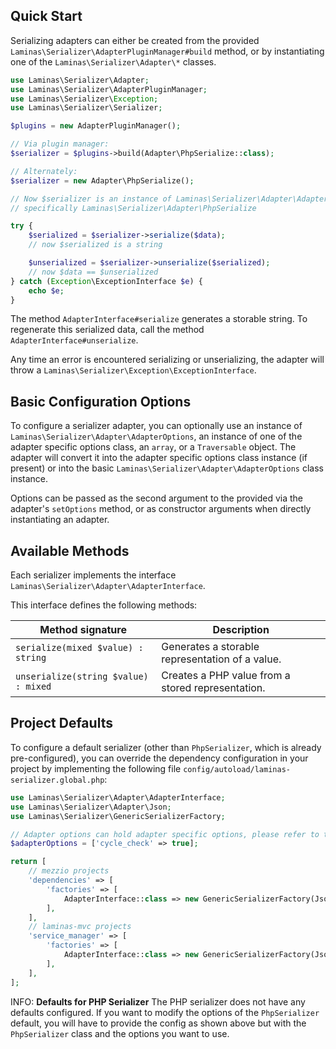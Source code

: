 ## Quick Start

Serializing adapters can either be created from the provided
`Laminas\Serializer\AdapterPluginManager#build` method, or by instantiating one of the
`Laminas\Serializer\Adapter\*` classes.

```php
use Laminas\Serializer\Adapter;
use Laminas\Serializer\AdapterPluginManager;
use Laminas\Serializer\Exception;
use Laminas\Serializer\Serializer;

$plugins = new AdapterPluginManager();

// Via plugin manager:
$serializer = $plugins->build(Adapter\PhpSerialize::class);

// Alternately:
$serializer = new Adapter\PhpSerialize();

// Now $serializer is an instance of Laminas\Serializer\Adapter\AdapterInterface,
// specifically Laminas\Serializer\Adapter\PhpSerialize

try {
    $serialized = $serializer->serialize($data);
    // now $serialized is a string

    $unserialized = $serializer->unserialize($serialized);
    // now $data == $unserialized
} catch (Exception\ExceptionInterface $e) {
    echo $e;
}
```

The method `AdapterInterface#serialize` generates a storable string. To regenerate this
serialized data, call the method `AdapterInterface#unserialize`.

Any time an error is encountered serializing or unserializing, the adapter will
throw a `Laminas\Serializer\Exception\ExceptionInterface`.

## Basic Configuration Options

To configure a serializer adapter, you can optionally use an instance of
`Laminas\Serializer\Adapter\AdapterOptions`, an instance of one of the adapter
specific options class, an `array`, or a `Traversable` object. The adapter
will convert it into the adapter specific options class instance (if present) or
into the basic `Laminas\Serializer\Adapter\AdapterOptions` class instance.

Options can be passed as the second argument to the provided via the
adapter's `setOptions` method, or as constructor arguments when directly
instantiating an adapter.

## Available Methods

Each serializer implements the interface `Laminas\Serializer\Adapter\AdapterInterface`.

This interface defines the following methods:

| Method signature                     | Description                                       |
|--------------------------------------|---------------------------------------------------|
| `serialize(mixed $value) : string`   | Generates a storable representation of a value.   |
| `unserialize(string $value) : mixed` | Creates a PHP value from a stored representation. |

## Project Defaults

To configure a default serializer (other than `PhpSerializer`, which is already pre-configured), you can override the
dependency configuration in your project by implementing the following file `config/autoload/laminas-serializer.global.php`:

```php
use Laminas\Serializer\Adapter\AdapterInterface;
use Laminas\Serializer\Adapter\Json;
use Laminas\Serializer\GenericSerializerFactory;

// Adapter options can hold adapter specific options, please refer to the adapter configuration documentation section 
$adapterOptions = ['cycle_check' => true];

return [
    // mezzio projects
    'dependencies' => [
        'factories' => [
            AdapterInterface::class => new GenericSerializerFactory(Json::class, $adapterOptions),                
        ],
    ],
    // laminas-mvc projects
    'service_manager' => [
        'factories' => [
            AdapterInterface::class => new GenericSerializerFactory(Json::class, $adapterOptions),
        ],
    ],
];
```

INFO: **Defaults for PHP Serializer**
The PHP serializer does not have any defaults configured. If you want to modify the options of the `PhpSerializer` default, you will have to provide the config as shown above but with the `PhpSerializer` class and the options you want to use.
